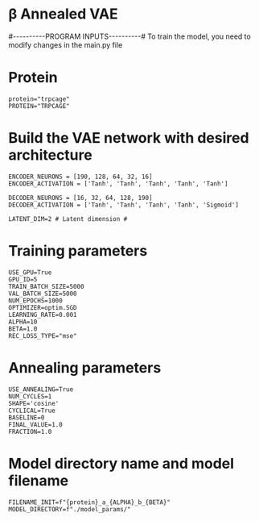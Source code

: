 # β Annealed VAE


#----------PROGRAM INPUTS----------#
To train the model, you need to modify changes in the main.py file


  # Protein
	protein="trpcage" 
	PROTEIN="TRPCAGE"  
	
  # Build the VAE network with desired architecture #
	ENCODER_NEURONS = [190, 128, 64, 32, 16]
	ENCODER_ACTIVATION = ['Tanh', 'Tanh', 'Tanh', 'Tanh', 'Tanh']

	DECODER_NEURONS = [16, 32, 64, 128, 190]
	DECODER_ACTIVATION = ['Tanh', 'Tanh', 'Tanh', 'Tanh', 'Sigmoid']

	LATENT_DIM=2 # Latent dimension #

  # Training parameters #
	USE_GPU=True
	GPU_ID=5
	TRAIN_BATCH_SIZE=5000
	VAL_BATCH_SIZE=5000
	NUM_EPOCHS=1000
	OPTIMIZER=optim.SGD
	LEARNING_RATE=0.001
	ALPHA=10
	BETA=1.0
	REC_LOSS_TYPE="mse"
	
  # Annealing parameters
	USE_ANNEALING=True
	NUM_CYCLES=1
	SHAPE='cosine'
	CYCLICAL=True
	BASELINE=0
	FINAL_VALUE=1.0
	FRACTION=1.0 

  # Model directory name and model filename
	FILENAME_INIT=f"{protein}_a_{ALPHA}_b_{BETA}"	
	MODEL_DIRECTORY=f"./model_params/"

